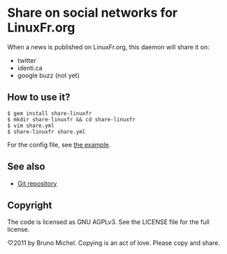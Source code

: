 Share on social networks for LinuxFr.org
========================================

When a news is published on LinuxFr.org, this daemon will share it on:

- twitter
- identi.ca
- google buzz (not yet)


How to use it?
--------------

    $ gem install share-linuxfr
    $ mkdir share-linuxfr && cd share-linuxfr
    $ vim share.yml
    $ share-linuxfr share.yml

For the config file, see
[the example](http://github.com/nono/share-LinuxFr.org/config/share.yml.example).


See also
--------

* [Git repository](http://github.com/nono/share-LinuxFr.org)


Copyright
---------

The code is licensed as GNU AGPLv3. See the LICENSE file for the full license.

♡2011 by Bruno Michel. Copying is an act of love. Please copy and share.
